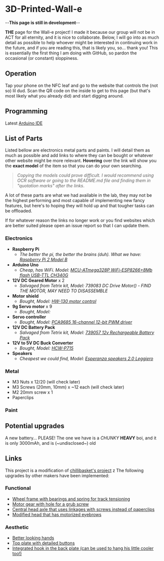 # 3D-Printed-Wall-e

--**This page is still in development**--

**THE** page for the Wall-e project! I made it because our group will not be in ACT for all eternity, and it is nice to collaborate.
Below, I will go into as much detail as possible to help whoever might be interested in continuing work in the future, and if you are reading this, that is likely you, so... thank you!
This is essentially the first thing I am doing with GitHub, so pardon the occasional (or constant) sloppiness.

## Operation

Tap your phone on the NFC leaf and go to the website that controls the (not so) lil dud. Scan the QR code on the inside to get to this page (but that's most likely what you already did) and start digging around.

## Programming

Latest [Arduino IDE](https://www.arduino.cc/en/software "arduino.cc/software")

## List of Parts

Listed bellow are electronics metal parts and paints. I will detail them as much as possible and add links to where they can be bought or whatever other website might be more relevant. **Hovering** over the link will show you the **exact model** of the item so that you can do your own searching.

> _Copying the models could prove difficult. I would recommend using OCR software or going to the README.md file and finding them in "quotation marks" after the links_.

A lot of these parts are what we had available in the lab, they may not be the highest performing and most capable of implementing new fancy features, but here's to hoping they will hold up and that tougher tasks can be offloaded.

If for whatever reason the links no longer work or you find websites which are better suited please open an issue report so that I can update them.

### Electronics

- **Raspberry Pi**
  - _The better the pi, the better the brains (duh). What we have: [Raspberry Pi 2 Model B](https://www.raspberrypi.com/products/raspberry-pi-2-model-b/ "Raspberry Pi 2 Model B")_
- **Arduino Uno**
  - _Cheap, has WiFi. Model: [MCU-ATmega328P WiFi-ESP8266+8Mb flash USB-TTL CH340G](https://medium.com/@oviraj71/uno-wifi-r3-atmega328p-esp8266-8mb-flash-usb-ttl-ch340g-micro-usb-d029614e803f "MCU-ATmega328P WiFi-ESP8266+8Mb flash USB-TTL CH340G")_
- **12V DC Geared Motor** x 2
  - _Salvaged from Tetrix kit, Model: 739083 DC Drive Motor() - FIND THE MOTOR, MAY NEED TO DISASSEMBLE_
- **Motor shield**
  - _Bought, Model: [HW-130 motor control](https://lastminuteengineers.com/l293d-motor-driver-shield-arduino-tutorial/ "HW-130 motor control")_
- **9g Servo motor** x 9
  - _Bought, Model: []()_
- **Servo controller**
  - _Bought, Model: [PCA9685 16-channel 12-bit PWM driver](https://grobotronics.com/16-channel-12-bit-pwm-servo-driver-pca9685.html?sl=en "PCA9685 16-channel 12-bit PWM driver")_
- **12V DC Battery Pack**
  - _Salvaged from Tetrix kit, Model: [739057 12v Rechargeable Battery Pack](https://www.pitsco.com/TETRIX-12-Volt-Rechargeable-NiMH-Battery-Pack "739057 12v Rechargeable Battery Pack")_
- **12V to 5V DC Buck Converter**
  - _Bought, Model: [HCW-P715](https://www.websrl.com/en/electronics/electronic-boards/12-24v-to-5v-5a-voltage-conversion-step-down-power-supply-module/ "HCW-P715")_
- **Speakers**
  - _Cheapest we could find, Model: [Esperanza speakers 2.0 Leggiero](https://esperanza.pl/listaProduktow.php?dbFin=EP111&szukaj=Szukaj&kat=0&idz= "Esperanza speakers 2.0 Leggiero")_

### Metal

- M3 Nuts x 12/20 (will check later)
- M3 Screws (20mm, 10mm) x ~12 each (will check later)
- M2 20mm screw x 1
- Paperclips

### Paint

## Potential upgrades

A new battery... PLEASE! The one we have is a _CHUNKY_ **HEAVY** boi, and it is only 3000mAh, and is (~undisclosed~) old

## Links

This project is a modification of [chillibasket's project](https://wired.chillibasket.com/3d-printed-wall-e/ "wired.chillibasket.com")
z
The following upgrades by other makers have been implemented:

### Functional

- [Wheel frame with bearings and spring for track tensioning](https://www.thingiverse.com/thing:4832742 "thingiverse.com")
- [Motor gear with hole for a grub screw](https://www.thingiverse.com/thing:4932959 "thingiverse.com")
- [Central head axle that uses linkages with screws instead of paperclips](https://www.thingiverse.com/thing:4707426 "thingiverse.com")
- [Modified head that has motorized eyebrows](https://www.thingiverse.com/thing:5420196 "thingiverse.com")

### Aesthetic

- [Better looking hands](https://www.thingiverse.com/thing:5391045 "thingiverse.com")
- [Top plate with detailed buttons](https://www.thingiverse.com/thing:5223648 "thingiverse.com")
- [Integrated hook in the back plate (can be used to hang his little cooler too!)](https://www.thingiverse.com/thing:4148244 "thingiverse.com")
